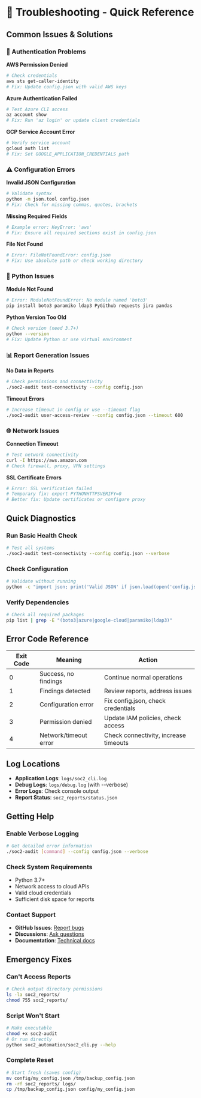 # 🔧 Troubleshooting - Quick Reference

## Common Issues & Solutions

### 🔐 Authentication Problems

**AWS Permission Denied**
```bash
# Check credentials
aws sts get-caller-identity
# Fix: Update config.json with valid AWS keys
```

**Azure Authentication Failed**
```bash
# Test Azure CLI access
az account show
# Fix: Run 'az login' or update client credentials
```

**GCP Service Account Error**
```bash
# Verify service account
gcloud auth list
# Fix: Set GOOGLE_APPLICATION_CREDENTIALS path
```

### ⚠️ Configuration Errors

**Invalid JSON Configuration**
```bash
# Validate syntax
python -m json.tool config.json
# Fix: Check for missing commas, quotes, brackets
```

**Missing Required Fields**
```bash
# Example error: KeyError: 'aws'
# Fix: Ensure all required sections exist in config.json
```

**File Not Found**
```bash
# Error: FileNotFoundError: config.json
# Fix: Use absolute path or check working directory
```

### 🐍 Python Issues

**Module Not Found**
```bash
# Error: ModuleNotFoundError: No module named 'boto3'
pip install boto3 paramiko ldap3 PyGithub requests jira pandas
```

**Python Version Too Old**
```bash
# Check version (need 3.7+)
python --version
# Fix: Update Python or use virtual environment
```

### 📊 Report Generation Issues

**No Data in Reports**
```bash
# Check permissions and connectivity
./soc2-audit test-connectivity --config config.json
```

**Timeout Errors**
```bash
# Increase timeout in config or use --timeout flag
./soc2-audit user-access-review --config config.json --timeout 600
```

### 🌐 Network Issues

**Connection Timeout**
```bash
# Test network connectivity
curl -I https://aws.amazon.com
# Check firewall, proxy, VPN settings
```

**SSL Certificate Errors**
```bash
# Error: SSL verification failed
# Temporary fix: export PYTHONHTTPSVERIFY=0
# Better fix: Update certificates or configure proxy
```

## Quick Diagnostics

### Run Basic Health Check
```bash
# Test all systems
./soc2-audit test-connectivity --config config.json --verbose
```

### Check Configuration
```bash
# Validate without running
python -c "import json; print('Valid JSON' if json.load(open('config.json')) else 'Invalid')"
```

### Verify Dependencies
```bash
# Check all required packages
pip list | grep -E "(boto3|azure|google-cloud|paramiko|ldap3)"
```

## Error Code Reference

| Exit Code | Meaning | Action |
|-----------|---------|---------|
| 0 | Success, no findings | Continue normal operations |
| 1 | Findings detected | Review reports, address issues |
| 2 | Configuration error | Fix config.json, check credentials |
| 3 | Permission denied | Update IAM policies, check access |
| 4 | Network/timeout error | Check connectivity, increase timeouts |

## Log Locations

- **Application Logs**: `logs/soc2_cli.log`
- **Debug Logs**: `logs/debug.log` (with --verbose)
- **Error Logs**: Check console output
- **Report Status**: `soc2_reports/status.json`

## Getting Help

### Enable Verbose Logging
```bash
# Get detailed error information
./soc2-audit [command] --config config.json --verbose
```

### Check System Requirements
- Python 3.7+
- Network access to cloud APIs
- Valid cloud credentials
- Sufficient disk space for reports

### Contact Support
- **GitHub Issues**: [Report bugs](https://github.com/robparker29/SOC2-starter-kit/issues)
- **Discussions**: [Ask questions](https://github.com/robparker29/SOC2-starter-kit/discussions)
- **Documentation**: [Technical docs](../technical/)

## Emergency Fixes

### Can't Access Reports
```bash
# Check output directory permissions
ls -la soc2_reports/
chmod 755 soc2_reports/
```

### Script Won't Start
```bash
# Make executable
chmod +x soc2-audit
# Or run directly
python soc2_automation/soc2_cli.py --help
```

### Complete Reset
```bash
# Start fresh (saves config)
mv config/my_config.json /tmp/backup_config.json
rm -rf soc2_reports/ logs/
cp /tmp/backup_config.json config/my_config.json
```